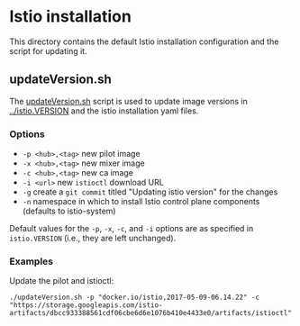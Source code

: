 # Istio installation

This directory contains the default Istio installation configuration and
the script for updating it.
 
## updateVersion.sh

The [updateVersion.sh](updateVersion.sh) script is used to update image versions in
[../istio.VERSION](../istio.VERSION) and the istio installation yaml files.

### Options

* `-p <hub>,<tag>` new pilot image
* `-x <hub>,<tag>` new mixer image
* `-c <hub>,<tag>` new ca image
* `-i <url>` new `istioctl` download URL
* `-g` create a `git commit` titled "Updating istio version" for the changes
* `-n` <namespace> namespace in which to install Istio control plane components (defaults to istio-system)

Default values for the `-p`, `-x`, `-c`, and `-i` options are as specified in `istio.VERSION`
(i.e., they are left unchanged).

### Examples

Update the pilot and istioctl:

```
./updateVersion.sh -p "docker.io/istio,2017-05-09-06.14.22" -c "https://storage.googleapis.com/istio-artifacts/dbcc933388561cdf06cbe6d6e1076b410e4433e0/artifacts/istioctl"
```
